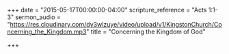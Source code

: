 +++
date = "2015-05-17T00:00:00-04:00"
scripture_reference = "Acts 1:1-3"
sermon_audio = "https://res.cloudinary.com/dy3wlzuye/video/upload/v1/KingstonChurch/Concerning_the_Kingdom.mp3"
title = "Concerning the Kingdom of God"

+++
